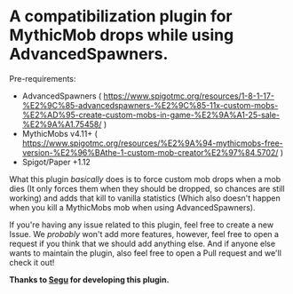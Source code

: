 # A compatibilization plugin for MythicMob drops while using AdvancedSpawners.

Pre-requirements:
- AdvancedSpawners ( https://www.spigotmc.org/resources/1-8-1-17-%E2%9C%85-advancedspawners-%E2%9C%85-11x-custom-mobs-%E2%AD%95-create-custom-mobs-in-game-%E2%9A%A1-25-sale-%E2%9A%A1.75458/ )
- MythicMobs v4.11+ ( https://www.spigotmc.org/resources/%E2%9A%94-mythicmobs-free-version-%E2%96%BAthe-1-custom-mob-creator%E2%97%84.5702/ )
- Spigot/Paper +1.12

What this plugin *basically* does is to force custom mob drops when a mob dies (It only forces them when they should be dropped, so chances are still working) and adds that kill to vanilla statistics (Which also doesn't happen when you kill a MythicMobs mob when using AdvancedSpawners).

If you're having any issue related to this plugin, feel free to create a new Issue.
We *probably* won't add more features, however, feel free to open a request if you think that we should add anything else. And if anyone else wants to maintain the plugin, also feel free to open a Pull request and we'll check it out!

**Thanks to [Segu](https://github.com/segu23) for developing this plugin.**
